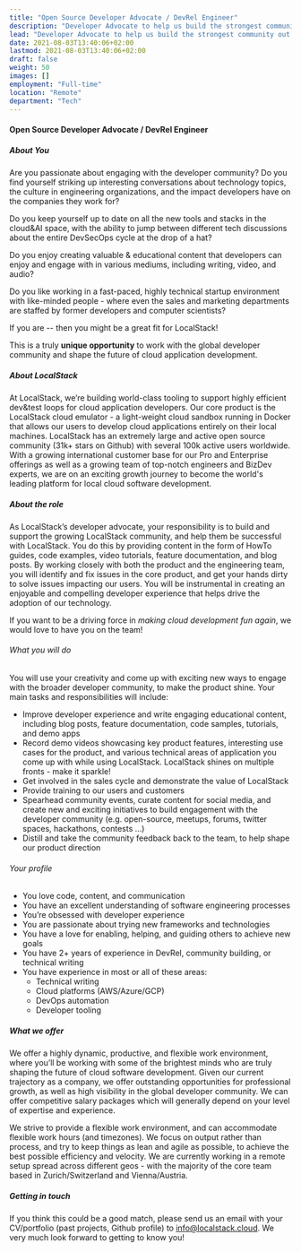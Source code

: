 ```yaml
---
title: "Open Source Developer Advocate / DevRel Engineer"
description: "Developer Advocate to help us build the strongest community out there."
lead: "Developer Advocate to help us build the strongest community out there."
date: 2021-08-03T13:40:06+02:00
lastmod: 2021-08-03T13:40:06+02:00
draft: false
weight: 50
images: []
employment: "Full-time"
location: "Remote"
department: "Tech"
---
```


<h4 id="backend-dev">Open Source Developer Advocate / DevRel Engineer</h4>
<h5>About You</h5>
<p>
Are you passionate about engaging with the developer community? Do you find yourself striking up interesting conversations about technology topics, the culture in engineering organizations, and the impact developers have on the companies they work for?
</p><p>
Do you keep yourself up to date on all the new tools and stacks in the cloud&AI space, with the ability to jump between different tech discussions about the entire DevSecOps cycle at the drop of a hat?
</p><p>
Do you enjoy creating valuable & educational content that developers can enjoy and engage with in various mediums, including writing, video, and audio?
</p><p>
Do you like working in a fast-paced, highly technical startup environment with like-minded people - where even the sales and marketing departments are staffed by former developers and computer scientists?
</p><p>
If you are -- then you might be a great fit for LocalStack!
</p><p>
This is a truly <b>unique opportunity</b> to work with the global developer community and shape the future of cloud application development.
</p>

<h5>About LocalStack</h5>
<p>
At LocalStack, we’re building world-class tooling to support highly efficient dev&test loops for cloud application developers. Our core product is the LocalStack cloud emulator - a light-weight cloud sandbox running in Docker that allows our users to develop cloud applications entirely on their local machines. LocalStack has an extremely large and active open source community (31k+ stars on Github) with several 100k active users worldwide. With a growing international customer base for our Pro and Enterprise offerings as well as a growing team of top-notch engineers and BizDev experts, we are on an exciting growth journey to become the world's leading platform for local cloud software development.
</p>

<h5>About the role</h5>
<p>
As LocalStack’s developer advocate, your responsibility is to build and support the growing LocalStack community, and help them be successful with LocalStack. You do this by providing content in the form of HowTo guides, code examples, video tutorials, feature documentation, and blog posts. By working closely with both the product and the engineering team, you will identify and fix issues in the core product, and get your hands dirty to solve issues impacting our users. You will be instrumental in creating an enjoyable and compelling developer experience that helps drive the adoption of our technology.
</p><p>
If you want to be a driving force in <i>making cloud development fun again</i>, we would love to have you on the team!
</p>
<h6>What you will do</h6>
<p>
You will use your creativity and come up with exciting new ways to engage with the broader developer community, to make the product shine. Your main tasks and responsibilities will include:
  <ul>
    <li>Improve developer experience and write engaging educational content, including blog posts, feature documentation, code samples, tutorials, and demo apps</li>
    <li>Record demo videos showcasing key product features, interesting use cases for the product, and various technical areas of application you come up with while using LocalStack. LocalStack shines on multiple fronts - make it sparkle!</li>
    <li>Get involved in the sales cycle and demonstrate the value of LocalStack</li>
    <li>Provide training to our users and customers</li>
    <li>Spearhead community events, curate content for social media, and create new and exciting initiatives to build engagement with the developer community (e.g. open-source, meetups, forums, twitter spaces, hackathons, contests ...)
    </li>
    <li>Distill and take the community feedback back to the team, to help shape our product direction</li>
  </ul>
</p>
<h6>Your profile</h6>
<p>
  <ul>
    <li>You love code, content, and communication</li>
    <li>You have an excellent understanding of software engineering processes</li>
    <li>You’re obsessed with developer experience</li>
    <li>You are passionate about trying new frameworks and technologies</li>
    <li>You have a love for enabling, helping, and guiding others to achieve new goals</li>
    <li>You have 2+ years of experience in DevRel, community building, or technical writing</li>
    <li>You have experience in most or all of these areas:
      <ul>
        <li>Technical writing</li>
        <li>Cloud platforms (AWS/Azure/GCP)</li>
        <li>DevOps automation</li>
        <li>Developer tooling</li>
      </ul>
    </li>
  </ul>
</p>

<h5>What we offer</h5>
<p>
We offer a highly dynamic, productive, and flexible work environment, where you’ll be working with some of the brightest minds who are truly shaping the future of cloud software development. Given our current trajectory as a company, we offer outstanding opportunities for professional growth, as well as high visibility in the global developer community. We can offer competitive salary packages which will generally depend on your level of expertise and experience.
</p><p>
We strive to provide a flexible work environment, and can accommodate flexible work hours (and timezones). We focus on output rather than process, and try to keep things as lean and agile as possible, to achieve the best possible efficiency and velocity. We are currently working in a remote setup spread across different geos - with the majority of the core team based in Zurich/Switzerland and Vienna/Austria.
</p>

<h5>Getting in touch</h5>
<p>
  If you think this could be a good match, please send us an email with your
  CV/portfolio (past projects, Github profile) to
  <a href="mailto:info@localstack.cloud">info@localstack.cloud</a>.
  We very much look forward to getting to know you!
</p>
